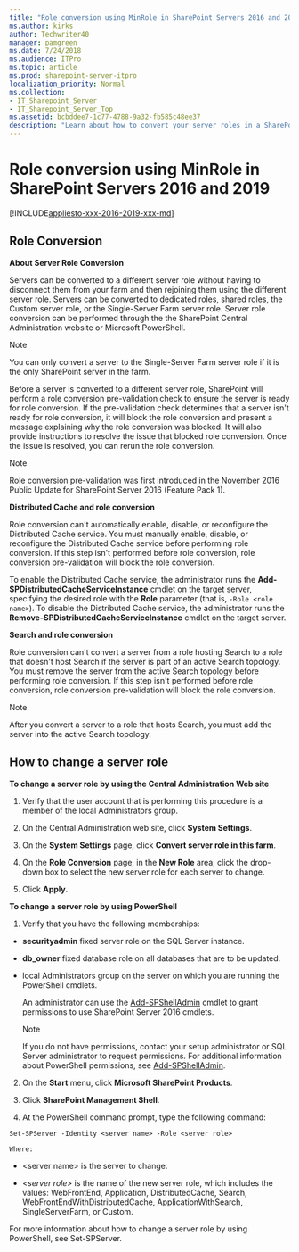 ```yaml
---
title: "Role conversion using MinRole in SharePoint Servers 2016 and 2019"
ms.author: kirks
author: Techwriter40
manager: pamgreen
ms.date: 7/24/2018
ms.audience: ITPro
ms.topic: article
ms.prod: sharepoint-server-itpro
localization_priority: Normal
ms.collection:
- IT_Sharepoint_Server
- IT_Sharepoint_Server_Top
ms.assetid: bcbddee7-1c77-4788-9a32-fb585c48ee37
description: "Learn about how to convert your server roles in a SharePoint farm deployment using MinRole. MinRole help administrators select the right server role when provisioning SharePoint Server."
---
```


# Role conversion using MinRole in SharePoint Servers 2016 and 2019

[!INCLUDE[appliesto-xxx-2016-2019-xxx-md](../includes/appliesto-xxx-2016-2019-xxx-md.md)] 
  
## Role Conversion

 **About Server Role Conversion**
  
Servers can be converted to a different server role without having to disconnect them from your farm and then rejoining them using the different server role. Servers can be converted to dedicated roles, shared roles, the Custom server role, or the Single-Server Farm server role. Server role conversion can be performed through the the SharePoint Central Administration website or Microsoft PowerShell.
  
> [!NOTE]
> You can only convert a server to the Single-Server Farm server role if it is the only SharePoint server in the farm. 
  
Before a server is converted to a different server role, SharePoint will perform a role conversion pre-validation check to ensure the server is ready for role conversion. If the pre-validation check determines that a server isn't ready for role conversion, it will block the role conversion and present a message explaining why the role conversion was blocked. It will also provide instructions to resolve the issue that blocked role conversion. Once the issue is resolved, you can rerun the role conversion.
  
> [!NOTE]
> Role conversion pre-validation was first introduced in the November 2016 Public Update for SharePoint Server 2016 (Feature Pack 1). 
  
 **Distributed Cache and role conversion**
  
Role conversion can't automatically enable, disable, or reconfigure the Distributed Cache service. You must manually enable, disable, or reconfigure the Distributed Cache service before performing role conversion. If this step isn't performed before role conversion, role conversion pre-validation will block the role conversion.
  
To enable the Distributed Cache service, the administrator runs the **Add-SPDistributedCacheServiceInstance** cmdlet on the target server, specifying the desired role with the **Role** parameter (that is,  `-Role <role name>`). To disable the Distributed Cache service, the administrator runs the **Remove-SPDistributedCacheServiceInstance** cmdlet on the target server. 
  
 **Search and role conversion**
  
Role conversion can't convert a server from a role hosting Search to a role that doesn't host Search if the server is part of an active Search topology. You must remove the server from the active Search topology before performing role conversion. If this step isn't performed before role conversion, role conversion pre-validation will block the role conversion.
  
> [!NOTE]
> After you convert a server to a role that hosts Search, you must add the server into the active Search topology. 
  
## How to change a server role
<a name="changerole"> </a>

 **To change a server role by using the Central Administration Web site**
  
1. Verify that the user account that is performing this procedure is a member of the local Administrators group.
    
2. On the Central Administration web site, click **System Settings**.
    
3. On the **System Settings** page, click **Convert server role in this farm**.
    
4. On the **Role Conversion** page, in the **New Role** area, click the drop-down box to select the new server role for each server to ﻿change. 
    
5. Click **Apply**.
    
 **To change a server role by using PowerShell**
  
1. Verify that you have the following memberships:
    
  - **securityadmin** fixed server role on the SQL Server instance. 
    
  - **db_owner** fixed database role on all databases that are to be updated. 
    
  - local Administrators group on the server on which you are running the PowerShell cmdlets.
    
    An administrator can use the [Add-SPShellAdmin](/powershell/module/sharepoint-server/Add-SPShellAdmin?view=sharepoint-ps) cmdlet to grant permissions to use SharePoint Server 2016 cmdlets. 
    
    > [!NOTE]
    > If you do not have permissions, contact your setup administrator or SQL Server administrator to request permissions. For additional information about PowerShell permissions, see [Add-SPShellAdmin](/powershell/module/sharepoint-server/Add-SPShellAdmin?view=sharepoint-ps). 
  
2. On the **Start** menu, click **Microsoft SharePoint Products**.
    
3. Click **SharePoint Management Shell**.
    
4. At the PowerShell command prompt, type the following command:
    
  ```
  Set-SPServer -Identity <server name> -Role <server role>
  ```

    Where:
    
  - \<server name\> is the server to change.
    
  -  _\<server role\>_ is the name of the new server role, which includes the values: WebFrontEnd, Application, DistributedCache, Search, WebFrontEndWithDistributedCache, ApplicationWithSearch, SingleServerFarm, or Custom. 
    
For more information about how to change a server role by using PowerShell, see Set-SPServer.
  

